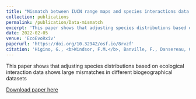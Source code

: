 ```yaml
---
title: "Mismatch between IUCN range maps and species interactions data illustrated using the Serengeti food web"
collection: publications
permalink: /publication/Data-mismatch
excerpt: 'This paper shows that adjusting species distributions based on ecological interaction data shows large mismatches in different biogeographical datasets'
date: 2022-02-05
venue: 'EcoEvoRxiv'
paperurl: 'https://doi.org/10.32942/osf.io/8rvzf'
citation: 'Higino, G., <b>Windsor, F.M.</b>, Banville, F., Dansereau, G., Forero Muñoz, N.R. & Poisot, T. (2022). &quot;Mismatch between IUCN range maps and species interactions data illustrated using the Serengeti food web.&quot; <i>EcoEvoRxiv</i>. 1-14.'
---
```

This paper shows that adjusting species distributions based on ecological interaction data shows large mismatches in different biogeographical datasets

[Download paper here](https://doi.org/10.32942/osf.io/8rvzf)
